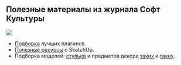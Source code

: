 ## Полезные материалы из журнала Софт Культуры

![](/img/SKC_85/v01.jpg#rounded)

- [Подборка](https://softculture.cc/blog/entries/articles/kollektsiya-plaginov-sketch-up) лучших плагинов.
- [Полезные ресурсы](https://softculture.cc/blog/entries/articles/poleznye-resursy-o-sketchup) о SketchUp.
- Подборка моделей: [стульев](https://softculture.cc/blog/entries/articles/30-stulev-dlya-sketchup) и предметов декора [таких](https://softculture.cc/blog/entries/articles/60-predmetov-dekora-dlya-sketchup) и [таких](https://softculture.cc/blog/entries/articles/30-stulev-dlya-sketchup).